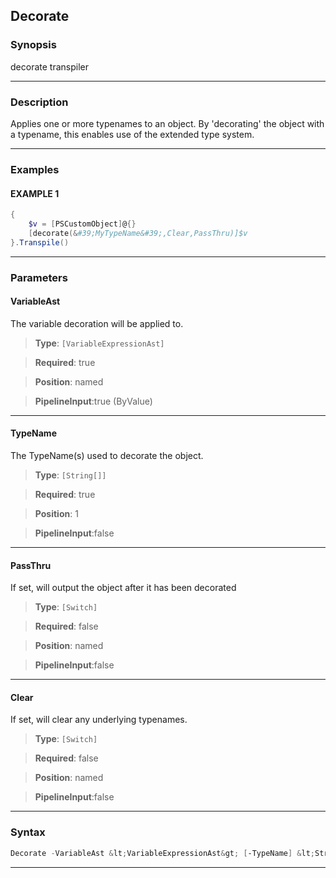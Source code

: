
Decorate
--------
### Synopsis
decorate transpiler

---
### Description

Applies one or more typenames to an object.
By 'decorating' the object with a typename, this enables use of the extended type system.

---
### Examples
#### EXAMPLE 1
```PowerShell
{
    $v = [PSCustomObject]@{}
    [decorate(&#39;MyTypeName&#39;,Clear,PassThru)]$v
}.Transpile()
```

---
### Parameters
#### **VariableAst**

The variable decoration will be applied to.



> **Type**: ```[VariableExpressionAst]```

> **Required**: true

> **Position**: named

> **PipelineInput**:true (ByValue)



---
#### **TypeName**

The TypeName(s) used to decorate the object.



> **Type**: ```[String[]]```

> **Required**: true

> **Position**: 1

> **PipelineInput**:false



---
#### **PassThru**

If set, will output the object after it has been decorated



> **Type**: ```[Switch]```

> **Required**: false

> **Position**: named

> **PipelineInput**:false



---
#### **Clear**

If set, will clear any underlying typenames.



> **Type**: ```[Switch]```

> **Required**: false

> **Position**: named

> **PipelineInput**:false



---
### Syntax
```PowerShell
Decorate -VariableAst &lt;VariableExpressionAst&gt; [-TypeName] &lt;String[]&gt; [-PassThru] [-Clear] [&lt;CommonParameters&gt;]
```
---



